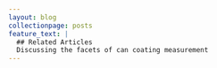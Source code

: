 ```yaml
---
layout: blog
collectionpage: posts
feature_text: |
  ## Related Articles
  Discussing the facets of can coating measurement
---
```

